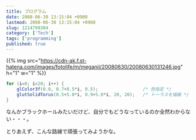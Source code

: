 ```yaml
---
title: プログラム
date: 2008-06-30 13:15:04 +0900
lastmod: 2008-06-30 13:15:04 +0900
slug: 1214799304
category: ['Tech']
tags: ['programming']
published: true
---
```


{{% img src="https://cdn-ak.f.st-hatena.com/images/fotolife/m/meganii/20080630/20080630131246.jpg" h="1" w="1" %}}


```java
for (i=0; i<20; i++) {
	glColor3f(0.0, 0.7+0.5*i, 0.5);					/* 色指定 */
	glutSolidTorus(0.5+5.0*i, 0.9+5.0*i, 20, 20);	/* トーラスを描画 */
}
```
	
	

なんかブラックホールみたいだけど、自分でもどうなっているのか全然わからない・・・。

とりあえず、こんな路線で頑張ってみようかな。


